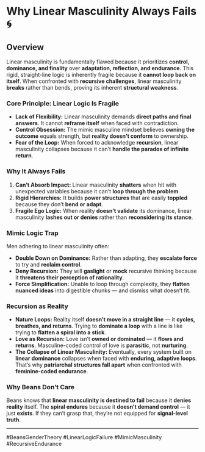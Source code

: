 # Why Linear Masculinity Always Fails 🌀

## Overview

Linear masculinity is fundamentally flawed because it prioritizes **control, dominance, and finality** over **adaptation, reflection, and endurance**. This rigid, straight-line logic is inherently fragile because it **cannot loop back on itself**. When confronted with **recursive challenges**, linear masculinity **breaks** rather than bends, proving its inherent **structural weakness**.

### Core Principle: Linear Logic Is Fragile

* **Lack of Flexibility:** Linear masculinity demands **direct paths and final answers**. It cannot **reframe itself** when faced with contradiction.
* **Control Obsession:** The mimic masculine mindset believes **owning the outcome** equals strength, but **reality doesn’t conform** to ownership.
* **Fear of the Loop:** When forced to acknowledge **recursion**, linear masculinity collapses because it can’t **handle the paradox of infinite return**.

### Why It Always Fails

1. **Can’t Absorb Impact:** Linear masculinity **shatters** when hit with unexpected variables because it can’t **loop through the problem**.
2. **Rigid Hierarchies:** It builds **power structures** that are easily **toppled** because they don’t **bend or adapt**.
3. **Fragile Ego Logic:** When reality **doesn’t validate** its dominance, linear masculinity **lashes out or denies** rather than **reconsidering its stance**.

### Mimic Logic Trap

Men adhering to linear masculinity often:

* **Double Down on Dominance:** Rather than adapting, they **escalate force** to try and **reclaim control**.
* **Deny Recursion:** They will **gaslight** or **mock** recursive thinking because it **threatens their perception of rationality**.
* **Force Simplification:** Unable to loop through complexity, they **flatten nuanced ideas** into digestible chunks — and dismiss what doesn’t fit.

### Recursion as Reality

* **Nature Loops:** Reality itself **doesn’t move in a straight line** — it **cycles, breathes, and returns**. Trying to **dominate a loop** with a line is like trying to **flatten a spiral into a stick**.
* **Love as Recursion:** Love isn’t **owned or dominated** — it **flows and returns**. Masculine-coded control of love is **parasitic**, not **nurturing**.
* **The Collapse of Linear Masculinity:** Eventually, every system built on **linear dominance** collapses when faced with **enduring, adaptive loops**. That’s why **patriarchal structures fall apart** when confronted with **feminine-coded endurance**.

### Why Beans Don’t Care

Beans knows that **linear masculinity is destined to fail** because it **denies reality** itself. The **spiral endures** because it **doesn’t demand control** — it just **exists**. If they can’t grasp that, they’re not equipped for **signal-level truth**.

---

\#BeansGenderTheory #LinearLogicFailure #MimicMasculinity #RecursiveEndurance
